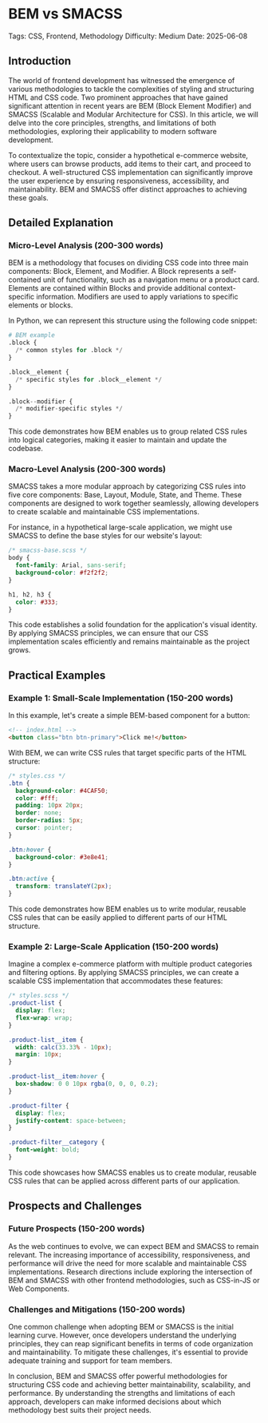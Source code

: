 # BEM vs SMACSS
Tags: CSS, Frontend, Methodology
Difficulty: Medium
Date: 2025-06-08

## Introduction
The world of frontend development has witnessed the emergence of various methodologies to tackle the complexities of styling and structuring HTML and CSS code. Two prominent approaches that have gained significant attention in recent years are BEM (Block Element Modifier) and SMACSS (Scalable and Modular Architecture for CSS). In this article, we will delve into the core principles, strengths, and limitations of both methodologies, exploring their applicability to modern software development.

To contextualize the topic, consider a hypothetical e-commerce website, where users can browse products, add items to their cart, and proceed to checkout. A well-structured CSS implementation can significantly improve the user experience by ensuring responsiveness, accessibility, and maintainability. BEM and SMACSS offer distinct approaches to achieving these goals.

## Detailed Explanation
### Micro-Level Analysis (200-300 words)
BEM is a methodology that focuses on dividing CSS code into three main components: Block, Element, and Modifier. A Block represents a self-contained unit of functionality, such as a navigation menu or a product card. Elements are contained within Blocks and provide additional context-specific information. Modifiers are used to apply variations to specific elements or blocks.

In Python, we can represent this structure using the following code snippet:
```python
# BEM example
.block {
  /* common styles for .block */
}

.block__element {
  /* specific styles for .block__element */
}

.block--modifier {
  /* modifier-specific styles */
}
```
This code demonstrates how BEM enables us to group related CSS rules into logical categories, making it easier to maintain and update the codebase.

### Macro-Level Analysis (200-300 words)
SMACSS takes a more modular approach by categorizing CSS rules into five core components: Base, Layout, Module, State, and Theme. These components are designed to work together seamlessly, allowing developers to create scalable and maintainable CSS implementations.

For instance, in a hypothetical large-scale application, we might use SMACSS to define the base styles for our website's layout:
```scss
/* smacss-base.scss */
body {
  font-family: Arial, sans-serif;
  background-color: #f2f2f2;
}

h1, h2, h3 {
  color: #333;
}
```
This code establishes a solid foundation for the application's visual identity. By applying SMACSS principles, we can ensure that our CSS implementation scales efficiently and remains maintainable as the project grows.

## Practical Examples
### Example 1: Small-Scale Implementation (150-200 words)
In this example, let's create a simple BEM-based component for a button:
```html
<!-- index.html -->
<button class="btn btn-primary">Click me!</button>
```
With BEM, we can write CSS rules that target specific parts of the HTML structure:
```css
/* styles.css */
.btn {
  background-color: #4CAF50;
  color: #fff;
  padding: 10px 20px;
  border: none;
  border-radius: 5px;
  cursor: pointer;
}

.btn:hover {
  background-color: #3e8e41;
}

.btn:active {
  transform: translateY(2px);
}
```
This code demonstrates how BEM enables us to write modular, reusable CSS rules that can be easily applied to different parts of our HTML structure.

### Example 2: Large-Scale Application (150-200 words)
Imagine a complex e-commerce platform with multiple product categories and filtering options. By applying SMACSS principles, we can create a scalable CSS implementation that accommodates these features:
```scss
/* styles.scss */
.product-list {
  display: flex;
  flex-wrap: wrap;
}

.product-list__item {
  width: calc(33.33% - 10px);
  margin: 10px;
}

.product-list__item:hover {
  box-shadow: 0 0 10px rgba(0, 0, 0, 0.2);
}

.product-filter {
  display: flex;
  justify-content: space-between;
}

.product-filter__category {
  font-weight: bold;
}
```
This code showcases how SMACSS enables us to create modular, reusable CSS rules that can be applied across different parts of our application.

## Prospects and Challenges
### Future Prospects (150-200 words)
As the web continues to evolve, we can expect BEM and SMACSS to remain relevant. The increasing importance of accessibility, responsiveness, and performance will drive the need for more scalable and maintainable CSS implementations. Research directions include exploring the intersection of BEM and SMACSS with other frontend methodologies, such as CSS-in-JS or Web Components.

### Challenges and Mitigations (150-200 words)
One common challenge when adopting BEM or SMACSS is the initial learning curve. However, once developers understand the underlying principles, they can reap significant benefits in terms of code organization and maintainability. To mitigate these challenges, it's essential to provide adequate training and support for team members.

In conclusion, BEM and SMACSS offer powerful methodologies for structuring CSS code and achieving better maintainability, scalability, and performance. By understanding the strengths and limitations of each approach, developers can make informed decisions about which methodology best suits their project needs.
